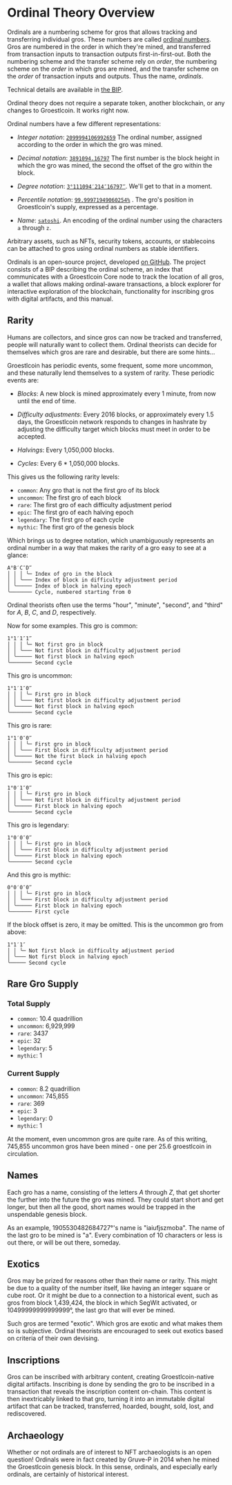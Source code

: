 Ordinal Theory Overview
=======================

Ordinals are a numbering scheme for gros that allows tracking and
transferring individual gros. These numbers are called [ordinal
numbers](https://ordinals.groestlcoin.org). Gros are numbered in the order in which
they're mined, and transferred from transaction inputs to transaction outputs
first-in-first-out. Both the numbering scheme and the transfer scheme rely on
*order*, the numbering scheme on the *order* in which gros are mined, and
the transfer scheme on the *order* of transaction inputs and outputs. Thus the
name, *ordinals*.

Technical details are available in [the
BIP](https://github.com/Groestlcoin/ord-groestlcoin/blob/master/bip.mediawiki).

Ordinal theory does not require a separate token, another blockchain, or any
changes to Groestlcoin. It works right now.

Ordinal numbers have a few different representations:

- *Integer notation*:
  [`2099994106992659`](https://ordinals.groestlcoin.org/sat/2099994106992659) The
  ordinal number, assigned according to the order in which the gro was
  mined.

- *Decimal notation*:
  [`3891094.16797`](https://ordinals.groestlcoin.org/sat/3891094.16797) The first
  number is the block height in which the gro was mined, the second the
  offset of the gro within the block.

- *Degree notation*:
  [`3°111094′214″16797‴`](https://ordinals.groestlcoin.org/sat/3%C2%B0111094%E2%80%B2214%E2%80%B316797%E2%80%B4).
  We'll get to that in a moment.

- *Percentile notation*:
  [`99.99971949060254%`](https://ordinals.groestlcoin.org/sat/99.99971949060254%25) .
  The gro's position in Groestlcoin's supply, expressed as a percentage.

- *Name*: [`satoshi`](https://ordinals.groestlcoin.org/sat/satoshi). An encoding of the
  ordinal number using the characters `a` through `z`.

Arbitrary assets, such as NFTs, security tokens, accounts, or stablecoins can
be attached to gros using ordinal numbers as stable identifiers.

Ordinals is an open-source project, developed [on
GitHub](https://github.com/Groestlcoin/ord-groestlcoin). The project consists of a BIP describing
the ordinal scheme, an index that communicates with a Groestlcoin Core node to
track the location of all gros, a wallet that allows making ordinal-aware
transactions, a block explorer for interactive exploration of the blockchain,
functionality for inscribing gros with digital artifacts, and this manual.

Rarity
------

Humans are collectors, and since gros can now be tracked and transferred,
people will naturally want to collect them. Ordinal theorists can decide for
themselves which gros are rare and desirable, but there are some hints…

Groestlcoin has periodic events, some frequent, some more uncommon, and these
naturally lend themselves to a system of rarity. These periodic events are:

- *Blocks*: A new block is mined approximately every 1 minute, from now until
  the end of time.

- *Difficulty adjustments*: Every 2016 blocks, or approximately every 1.5
  days, the Groestlcoin network responds to changes in hashrate by adjusting the
  difficulty target which blocks must meet in order to be accepted.

- *Halvings*: Every 1,050,000 blocks.

- *Cycles*: Every 6 * 1,050,000 blocks.

This gives us the following rarity levels:

- `common`: Any gro that is not the first gro of its block
- `uncommon`: The first gro of each block
- `rare`: The first gro of each difficulty adjustment period
- `epic`: The first gro of each halving epoch
- `legendary`: The first gro of each cycle
- `mythic`: The first gro of the genesis block

Which brings us to degree notation, which unambiguously represents an ordinal
number in a way that makes the rarity of a gro easy to see at a glance:

```
A°B′C″D‴
│ │ │ ╰─ Index of gro in the block
│ │ ╰─── Index of block in difficulty adjustment period
│ ╰───── Index of block in halving epoch
╰─────── Cycle, numbered starting from 0
```

Ordinal theorists often use the terms "hour", "minute", "second", and "third"
for *A*, *B*, *C*, and *D*, respectively.

Now for some examples. This gro is common:

```
1°1′1″1‴
│ │ │ ╰─ Not first gro in block
│ │ ╰─── Not first block in difficulty adjustment period
│ ╰───── Not first block in halving epoch
╰─────── Second cycle
```


This gro is uncommon:

```
1°1′1″0‴
│ │ │ ╰─ First gro in block
│ │ ╰─── Not first block in difficulty adjustment period
│ ╰───── Not first block in halving epoch
╰─────── Second cycle
```

This gro is rare:

```
1°1′0″0‴
│ │ │ ╰─ First gro in block
│ │ ╰─── First block in difficulty adjustment period
│ ╰───── Not the first block in halving epoch
╰─────── Second cycle
```

This gro is epic:

```
1°0′1″0‴
│ │ │ ╰─ First gro in block
│ │ ╰─── Not first block in difficulty adjustment period
│ ╰───── First block in halving epoch
╰─────── Second cycle
```

This gro is legendary:

```
1°0′0″0‴
│ │ │ ╰─ First gro in block
│ │ ╰─── First block in difficulty adjustment period
│ ╰───── First block in halving epoch
╰─────── Second cycle
```

And this gro is mythic:

```
0°0′0″0‴
│ │ │ ╰─ First gro in block
│ │ ╰─── First block in difficulty adjustment period
│ ╰───── First block in halving epoch
╰─────── First cycle
```

If the block offset is zero, it may be omitted. This is the uncommon gro
from above:

```
1°1′1″
│ │ ╰─ Not first block in difficulty adjustment period
│ ╰─── Not first block in halving epoch
╰───── Second cycle
```

Rare Gro Supply
-------------------

### Total Supply

- `common`: 10.4 quadrillion
- `uncommon`: 6,929,999
- `rare`: 3437
- `epic`: 32
- `legendary`: 5
- `mythic`: 1

### Current Supply

- `common`: 8.2 quadrillion
- `uncommon`: 745,855
- `rare`: 369
- `epic`: 3
- `legendary`: 0
- `mythic`: 1

At the moment, even uncommon gros are quite rare. As of this writing,
745,855 uncommon gros have been mined - one per 25.6 groestlcoin in
circulation.

Names
-----

Each gro has a name, consisting of the letters *A* through *Z*, that get
shorter the further into the future the gro was mined. They could start
short and get longer, but then all the good, short names would be trapped in
the unspendable genesis block.

As an example, 1905530482684727°'s name is "iaiufjszmoba". The name of the last
gro to be mined is "a". Every combination of 10 characters or less is out
there, or will be out there, someday.

Exotics
-------

Gros may be prized for reasons other than their name or rarity. This might
be due to a quality of the number itself, like having an integer square or cube
root. Or it might be due to a connection to a historical event, such as
gros from block 1,439,424, the block in which SegWit activated, or
10499999999999999°, the last gro that will ever be mined.

Such gros are termed "exotic". Which gros are exotic and what makes
them so is subjective. Ordinal theorists are encouraged to seek out exotics
based on criteria of their own devising.

Inscriptions
------------

Gros can be inscribed with arbitrary content, creating Groestlcoin-native
digital artifacts. Inscribing is done by sending the gro to be inscribed in
a transaction that reveals the inscription content on-chain. This content is
then inextricably linked to that gro, turning it into an immutable digital
artifact that can be tracked, transferred, hoarded, bought, sold, lost, and
rediscovered.

Archaeology
-----------

Whether or not ordinals are of interest to NFT archaeologists is an open
question! Ordinals were in fact created by Gruve-P in
2014 when he mined the Groestlcoin genesis block. In this sense, ordinals, and
especially early ordinals, are certainly of historical interest.
